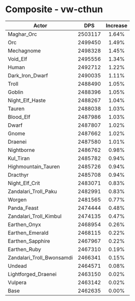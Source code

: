 # Composite - vw-cthun
| Actor | DPS | Increase |
|---|:---:|:---:|
|Maghar_Orc|2503117|1.64%|
|Orc|2499450|1.49%|
|Mechagnome|2498328|1.45%|
|Void_Elf|2495556|1.34%|
|Human|2492712|1.22%|
|Dark_Iron_Dwarf|2490035|1.11%|
|Troll|2488490|1.05%|
|Goblin|2488396|1.05%|
|Night_Elf_Haste|2488267|1.04%|
|Tauren|2488038|1.03%|
|Blood_Elf|2487986|1.03%|
|Dwarf|2487807|1.02%|
|Gnome|2487662|1.02%|
|Draenei|2487580|1.01%|
|Nightborne|2486762|0.98%|
|Kul_Tiran|2485782|0.94%|
|Highmountain_Tauren|2485726|0.94%|
|Dracthyr|2485708|0.94%|
|Night_Elf_Crit|2483071|0.83%|
|Zandalari_Troll_Paku|2482991|0.83%|
|Worgen|2481565|0.77%|
|Panda_Feast|2474444|0.48%|
|Zandalari_Troll_Kimbul|2474135|0.47%|
|Earthen_Onyx|2468954|0.26%|
|Earthen_Emerald|2468115|0.22%|
|Earthen_Sapphire|2467967|0.22%|
|Earthen_Ruby|2467310|0.19%|
|Zandalari_Troll_Bwonsamdi|2466341|0.15%|
|Undead|2464571|0.08%|
|Lightforged_Draenei|2463150|0.02%|
|Vulpera|2463142|0.02%|
|Base|2462635|0.00%|
